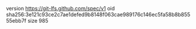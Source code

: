 version https://git-lfs.github.com/spec/v1
oid sha256:3e121c93ce2c7ae1defed9b8148f063cae989176c146ec5fa58b8b85555ebb7f
size 985
